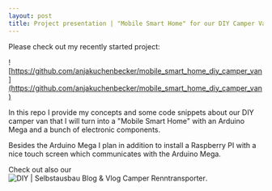 ```yaml
---
layout: post
title: Project presentation | "Mobile Smart Home" for our DIY Camper Van
---
```


Please check out my recently started project:

![https://github.com/anjakuchenbecker/mobile_smart_home_diy_camper_van](https://github.com/anjakuchenbecker/mobile_smart_home_diy_camper_van)

In this repo I provide my concepts and some code snippets about our DIY camper van that I will turn into a "Mobile Smart Home" with an Arduino Mega and a bunch of electronic components.

Besides the Arduino Mega I plan in addition to install a Raspberry PI with a nice touch screen which communicates with the Arduino Mega.

Check out also our ![DIY | Selbstausbau Blog & Vlog Camper Renntransporter](https://trackdates.de/howto/renntransporter/).
